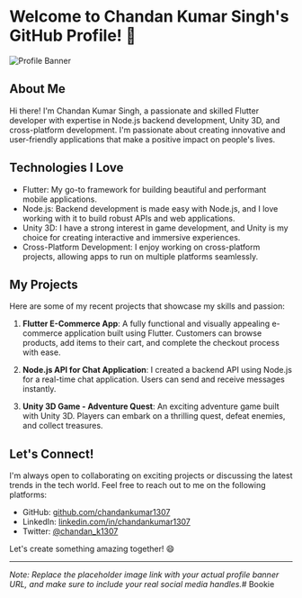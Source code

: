 # Welcome to Chandan Kumar Singh's GitHub Profile! 🚀

![Profile Banner](https://pps.whatsapp.net/v/t61.24694-24/315791635_1255678895290666_1072327948892238652_n.jpg?stp=dst-jpg_s96x96&ccb=11-4&oh=01_AdStmdWj75gLXr3gASsIy6pwr4GEK9p1B3WHZw0OExp1lQ&oe=64CCE6F1)

## About Me

Hi there! I'm Chandan Kumar Singh, a passionate and skilled Flutter developer with expertise in Node.js backend development, Unity 3D, and cross-platform development. I'm passionate about creating innovative and user-friendly applications that make a positive impact on people's lives.

## Technologies I Love

- Flutter: My go-to framework for building beautiful and performant mobile applications.
- Node.js: Backend development is made easy with Node.js, and I love working with it to build robust APIs and web applications.
- Unity 3D: I have a strong interest in game development, and Unity is my choice for creating interactive and immersive experiences.
- Cross-Platform Development: I enjoy working on cross-platform projects, allowing apps to run on multiple platforms seamlessly.

## My Projects

Here are some of my recent projects that showcase my skills and passion:

1. **Flutter E-Commerce App**: A fully functional and visually appealing e-commerce application built using Flutter. Customers can browse products, add items to their cart, and complete the checkout process with ease.

2. **Node.js API for Chat Application**: I created a backend API using Node.js for a real-time chat application. Users can send and receive messages instantly.

3. **Unity 3D Game - Adventure Quest**: An exciting adventure game built with Unity 3D. Players can embark on a thrilling quest, defeat enemies, and collect treasures.

## Let's Connect!

I'm always open to collaborating on exciting projects or discussing the latest trends in the tech world. Feel free to reach out to me on the following platforms:

- GitHub: [github.com/chandankumar1307](https://github.com/chandankumar1307)
- LinkedIn: [linkedin.com/in/chandankumar1307](https://www.linkedin.com/in/chandankumar1307)
- Twitter: [@chandan_k1307](https://twitter.com/chandan_k1307)

Let's create something amazing together! 😄

---

*Note: Replace the placeholder image link with your actual profile banner URL, and make sure to include your real social media handles.*# Bookie
